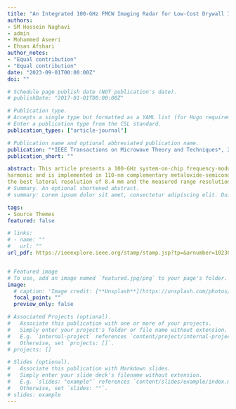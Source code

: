 ```yaml
---
title: "An Integrated 100-GHz FMCW Imaging Radar for Low-Cost Drywall Inspection"
authors:
- SM Hossein Naghavi
- admin
- Mohammed Aseeri
- Ehsan Afshari
author_notes:
- "Equal contribution"
- "Equal contribution"
date: "2023-09-01T00:00:00Z"
doi: ""

# Schedule page publish date (NOT publication's date).
# publishDate: "2017-01-01T00:00:00Z"

# Publication type.
# Accepts a single type but formatted as a YAML list (for Hugo requirements).
# Enter a publication type from the CSL standard.
publication_types: ["article-journal"]

# Publication name and optional abbreviated publication name.
publication: "*IEEE Transactions on Microwave Theory and Techniques*, 2023"
publication_short: ""

abstract: This article presents a 100-GHz system-on-chip frequency-modulated continuous-wave (FMCW) radar for lowcost drywall inspection. The radar operates at the second
harmonic and is implemented in 110-nm complementary metaloxide-semiconductor (CMOS) with fmax = 82 GHz, significantly lowering the fabrication cost. On the transmitter (TX) side, a double negative resistance technique is proposed to support oscillation startup at the fundamental frequency above (fmax/2). The radar radiates from 95.8 to 100.1 GHz, with a maximum equivalent-isotropically radiated power (EIRP) of 2.6 dBm and 1.3-dB power fluctuation. A modified folded slot as TX antenna provides GTX = 11.4 dBi and a broadband impedance matching. On the receiver (RX) part, a folded dipole antenna plays the role of a multifunctional electromagnetic structure that, at the second harmonic, it is a receiving antenna with GRX = 8.8 dBi. At the fundamental frequency, it maximizes the voltage swing across subharmonic mixer transistors using a voltage doubling mechanism, boosting the mixer conversion gain by, ideally, 12 dB. The chip has a die size of 3.3 mm2 and consumes 196 mW of dc power. Also, offset focal-plane imaging is introduced, which reduces the complexity and cost of the imager. Several images from the infrastructures within drywalls have been taken with
the best lateral resolution of 8.4 mm and the measured range resolution of 5.1 cm with rectangular windowing. These qualities make this system a low-cost millimeter-wave imager that provides helpful data for plumbers and handypersons before starting a building renovation.
# Summary. An optional shortened abstract.
# summary: Lorem ipsum dolor sit amet, consectetur adipiscing elit. Duis posuere tellus ac convallis placerat. Proin tincidunt magna sed ex sollicitudin condimentum.

tags:
- Source Themes
featured: false

# links:
# - name: ""
#   url: ""
url_pdf: https://ieeexplore.ieee.org/stamp/stamp.jsp?tp=&arnumber=10230998


# Featured image
# To use, add an image named `featured.jpg/png` to your page's folder. 
image:
  # caption: 'Image credit: [**Unsplash**](https://unsplash.com/photos/jdD8gXaTZsc)'
  focal_point: ""
  preview_only: false

# Associated Projects (optional).
#   Associate this publication with one or more of your projects.
#   Simply enter your project's folder or file name without extension.
#   E.g. `internal-project` references `content/project/internal-project/index.md`.
#   Otherwise, set `projects: []`.
# projects: []

# Slides (optional).
#   Associate this publication with Markdown slides.
#   Simply enter your slide deck's filename without extension.
#   E.g. `slides: "example"` references `content/slides/example/index.md`.
#   Otherwise, set `slides: ""`.
# slides: example
---
```

